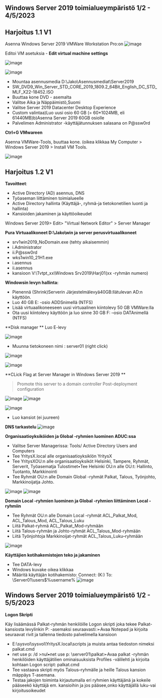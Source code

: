 ## Windows Server 2019 toimialueympäristö 1/2 - 4/5/2023 ##

## Harjoitus 1.1 V1 ##

Asenna Windows Server 2019 VMWare Workstation Pro:on
![image](https://user-images.githubusercontent.com/19546253/236127929-9efa36bb-0fe4-44e8-a400-b5a88acf4965.png)


Editoi VM asetuksia - **Edit virtual machine settings**


![image](https://user-images.githubusercontent.com/19546253/236128832-b2e4945a-f6f3-4e31-9af9-83ed7759ec70.png)

![image](https://user-images.githubusercontent.com/19546253/236128622-d1f3b8f0-3436-41fc-868d-8e071e61553f.png)

- Mountaa asennusmedia D:\Jako\Asennusmediat\Server2019
- SW_DVD9_Win_Server_STD_CORE_2019_1809.2_64Bit_English_DC_STD_MLF_X22-18452.ISO
- Buuttaa kone DVD - asemalta
- Valitse Aika ja Näppäimistö,Suomi
- Valitse Server 2019 Datacenter Desktop Experience
- Custom valintaa)Luo uusi osio 60 GB (= 60*1024MB, eli 61440MB)b)Asenna Server 2019 60GB osiolle 
- Palvelimen Administrator -käyttäjätunnuksen salasana on P@ssw0rd

**Ctrl+G VMwareen**

Asenna VMWare-Tools, buuttaa kone. (oikea klikkaa My Computer > Windows Server 2019 > Install VM Tools.

![image](https://user-images.githubusercontent.com/19546253/236131092-8b7f57d7-191a-4e0a-a19f-1ec724dd7b3f.png)


## Harjoitus 1.2 V1 ##

**Tavoitteet**:
- Active Directory (AD) asennus, DNS
- Työaseman liittäminen toimialueelle
- Active Directory hallinta (Käyttäjä-, ryhmä-ja tietokonetilien luonti ja hallinta)
- Kansioiden jakaminen ja käyttöoikeudet


Windows Server 2019> Edit> "Virtual Network Editor" > Server Manager 
 
**Pura Virtuaalikoneet D:\Jako\win ja server perusvirtuaalikoneet**
- srv1win2019_NoDomain.exe (tehty aikaisemmin)
- i.Administrator
- ii.P@ssw0rd
- wks1win10_21H1.exe
- i.asennus
- ii.asennus
- kansioon V:\Tvtpt_xx\Windows Srv2019\Harj01(xx -ryhmän numero)

**Windowsin levyn hallinta:**
- Pienennä (Shrink)Serverin Järjestelmälevyä40GB:llätulevan AD:n käyttöön. 
- Luo 40 GB E: -osio ADDSnimellä (NTFS)
- Lisää virtuaalikoneeseen uusi virtuaalinen kiintolevy 50 GB VMWare:lla
- Ota uusi kiintolevy käyttöön ja luo sinne 30 GB F: –osio DATAnimellä (NTFS)

**Disk manager **
Luo E-levy

![image](https://user-images.githubusercontent.com/19546253/236144033-40a97e70-6bd1-4580-99ab-140602639972.png)
- Muunna tietokoneen nimi : server01 (right click)

![image](https://user-images.githubusercontent.com/19546253/236142489-57c5ec0d-8a38-4128-b3c3-4270eeb6eb6a.png)

![image](https://user-images.githubusercontent.com/19546253/236143432-2f6adf2d-89be-4d2c-9baa-c4560adba152.png)

**CLick Flag at Server Manager in Windows Server 2019 **
> Promote this server to a domain controller 
> Post-deployment configuration 

![image](https://user-images.githubusercontent.com/19546253/236145709-b982ed56-522b-4576-a352-a0d59ff211d2.png)
![image](https://user-images.githubusercontent.com/19546253/236145883-f3b23039-0624-4df9-89dd-596460897475.png)

![image](https://user-images.githubusercontent.com/19546253/236148730-52f582be-8d10-4fa3-a3b3-1b8bdaa6262e.png)
- Luo kansiot (ei juureen)

**DNS tarkastelu**
![image](https://user-images.githubusercontent.com/19546253/236151693-eeb3a564-b8e4-4f0d-867b-7cabfd17f589.png)



**Organisaatioyksiköiden ja Global -ryhmien luominen ADUC:ssa**
- Valitse Server Managerissa: Tools/ Active Directory Users and Computers
- Tee YritysX.local alle organisaatioyksiklön YritysX
- Tee YritysXOU:n alle organisaatioyksiköt Helsinki, Tampere, Ryhmät, Serverit, Työasematja Tulostimet•Tee Helsinki OU:n alle OU:t: Hallinto, Tuotanto, Markkinointi
- Tee Ryhmät OU:n alle Domain Global -ryhmät Palkat, Talous, Työnjohto, Markkinoijatja Johto.

![image](https://user-images.githubusercontent.com/19546253/236170514-196644bf-f4b2-4c41-a5f1-8075309eed90.png)
![image](https://user-images.githubusercontent.com/19546253/236174661-655452ce-7605-402a-9264-8368a1165b09.png)

**Domain Local -ryhmien luominen ja Global -ryhmien liittäminen Local -ryhmiin**
- Tee Ryhmät OU:n alle Domain Local -ryhmät ACL_Palkat_Mod, ACL_Talous_Mod, ACL_Talous_Luku
- Liitä Palkat-ryhmä ACL_Palkat_Mod-ryhmään
- Liitä Talous-ryhmän ja Johto-ryhmät ACL_Talous_Mod-ryhmään
- Liitä Työnjohtoja Markkinoijat-ryhmät ACL_Talous_Luku–ryhmään

![image](https://user-images.githubusercontent.com/19546253/236176590-555379c2-89f5-41bf-9b7a-27d810cf74f5.png)

**Käyttäjien kotihakemistojen teko ja jakaminen**
- Tee DATA-levy 
- Windows kuvake oikea klikkaa
- Määritä käyttäjän kotihakemisto: Connect: (K:) To: \\Server01\users$\%username%
![image](https://user-images.githubusercontent.com/19546253/236183410-3ba64e1a-42f0-4ea7-bb0b-dc0cbba722de.png)


## Windows Server 2019 toimialueympäristö 1/2 - 5/5/2023 ##

**Logon Skripti**

Käy lisäämässä Palkat-ryhmän henkilöille Logon skripti joka tekee Palkat-kansiosta levylinkin P: -asemaksi seuraavasti:➢Avaa Notepad ja kirjoita seuraavat rivit ja tallenna tiedosto palvelimella kansioon
- E:\sysvol\sysvol\YritysX.local\scripts ja muista antaa tiedoston nimeksi palkat.cmd
- net use p: /d >nul▪net use p: \\server01\palkat➢Avaa palkat -ryhmän henkilöiden käyttäjätilien ominaisuuksista Profiles -välilehti ja kirjoita kohtaan Logon script: palkat.cmd
- Tee vastaava skripti myös Talous–ryhmälle ja heille Talous kansion mäppäys T-asemana.
- Testaa jakojen toiminta kirjautumalla eri ryhmien käyttäjänä ja kokeile pääseekö käyttäjä em. kansioihin ja jos pääsee,onko käyttäjällä luku-vai kirjoitusoikeudet


